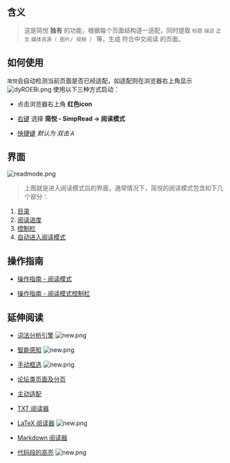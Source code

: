 含义
---
> 这是简悦 **独有** 的功能，根据每个页面结构逐一适配，同时提取 `标题` `描述` `正文` `媒体资源（ 图片/ 视频 ）` 等，生成 符合中文阅读 的页面。

如何使用
---

`简悦`会自动检测当前页面是否已经适配，如适配则在浏览器右上角显示 ![dyROEBi.png](https://i.loli.net/2019/06/27/5d14624f4e5eb34843.png) 使用以下三种方式启动：

- 点击浏览器右上角 **红色icon**

- [右键](右键菜单) 选择 **简悦 - SimpRead → 阅读模式**

- [快捷键](快捷键) _默认为 双击 <kbd>A</kbd>_

界面
---

![readmode.png](https://i.loli.net/2019/06/27/5d14615749ce294559.png)

> 上图就是进入阅读模式后的界面，通常情况下，简悦的阅读模式包含如下几个部分：

1. [目录](目录)
2. [阅读进度](阅读进度)
3. [控制栏](阅读模式-控制栏)
4. [自动进入阅读模式](入门指南（-操作指引-）?id=中度用户)

操作指南
---

- [操作指南 - 阅读模式](http://ksria.com/simpread/guide/#readmode) 

- [操作指南 - 阅读模式控制栏](http://ksria.com/simpread/guide/#readmodecontrol)

延伸阅读
---
- [词法分析引擎](词法分析引擎) ![new.png](https://i.loli.net/2018/09/03/5b8caea95e852.png) 

- [智能感知](词法分析引擎?id=智能感知) ![new.png](https://i.loli.net/2018/09/03/5b8caea95e852.png) 

- [手动框选](手动框选) ![new.png](https://i.loli.net/2018/09/03/5b8caea95e852.png) 

- [论坛类页面及分页](论坛类页面及分页)

- [主动适配](主动适配阅读模式)

- [TXT 阅读器](TXT-阅读器)

- [LaTeX 阅读器](词法分析引擎?id=LaTeX-识别) ![new.png](https://i.loli.net/2018/09/03/5b8caea95e852.png) 

- [Markdown 阅读器](词法分析引擎?id=Markdown-识别)

- [代码段的高亮](词法分析引擎?id=代码段的高亮) ![new.png](https://i.loli.net/2018/09/03/5b8caea95e852.png) 
